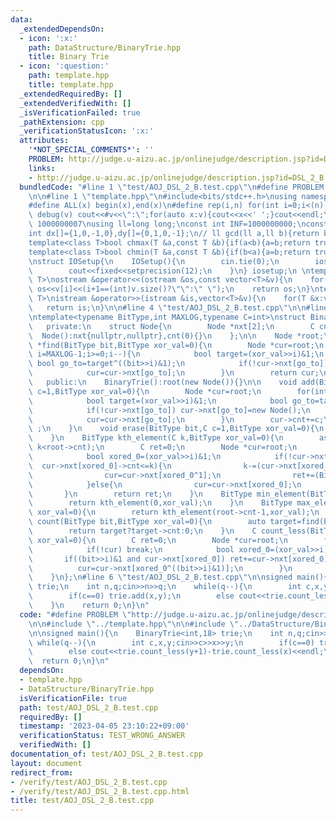 ```yaml
---
data:
  _extendedDependsOn:
  - icon: ':x:'
    path: DataStructure/BinaryTrie.hpp
    title: Binary Trie
  - icon: ':question:'
    path: template.hpp
    title: template.hpp
  _extendedRequiredBy: []
  _extendedVerifiedWith: []
  _isVerificationFailed: true
  _pathExtension: cpp
  _verificationStatusIcon: ':x:'
  attributes:
    '*NOT_SPECIAL_COMMENTS*': ''
    PROBLEM: http://judge.u-aizu.ac.jp/onlinejudge/description.jsp?id=DSL_2_B
    links:
    - http://judge.u-aizu.ac.jp/onlinejudge/description.jsp?id=DSL_2_B
  bundledCode: "#line 1 \"test/AOJ_DSL_2_B.test.cpp\"\n#define PROBLEM \"http://judge.u-aizu.ac.jp/onlinejudge/description.jsp?id=DSL_2_B\"\
    \n\n#line 1 \"template.hpp\"\n#include<bits/stdc++.h>\nusing namespace std;\n\
    #define ALL(x) begin(x),end(x)\n#define rep(i,n) for(int i=0;i<(n);i++)\n#define\
    \ debug(v) cout<<#v<<\":\";for(auto x:v){cout<<x<<' ';}cout<<endl;\n#define mod\
    \ 1000000007\nusing ll=long long;\nconst int INF=1000000000;\nconst ll LINF=1001002003004005006ll;\n\
    int dx[]={1,0,-1,0},dy[]={0,1,0,-1};\n// ll gcd(ll a,ll b){return b?gcd(b,a%b):a;}\n\
    template<class T>bool chmax(T &a,const T &b){if(a<b){a=b;return true;}return false;}\n\
    template<class T>bool chmin(T &a,const T &b){if(b<a){a=b;return true;}return false;}\n\
    \nstruct IOSetup{\n    IOSetup(){\n        cin.tie(0);\n        ios::sync_with_stdio(0);\n\
    \        cout<<fixed<<setprecision(12);\n    }\n} iosetup;\n \ntemplate<typename\
    \ T>\nostream &operator<<(ostream &os,const vector<T>&v){\n    for(int i=0;i<(int)v.size();i++)\
    \ os<<v[i]<<(i+1==(int)v.size()?\"\":\" \");\n    return os;\n}\ntemplate<typename\
    \ T>\nistream &operator>>(istream &is,vector<T>&v){\n    for(T &x:v)is>>x;\n \
    \   return is;\n}\n\n#line 4 \"test/AOJ_DSL_2_B.test.cpp\"\n\n#line 1 \"DataStructure/BinaryTrie.hpp\"\
    \ntemplate<typename BitType,int MAXLOG,typename C=int>\nstruct BinaryTrie{\n \
    \   private:\n    struct Node{\n        Node *nxt[2];\n        C cnt;\n      \
    \  Node():nxt{nullptr,nullptr},cnt(0){}\n    };\n\n    Node *root;\n\n    Node\
    \ *find(BitType bit,BitType xor_val=0){\n        Node *cur=root;\n        for(int\
    \ i=MAXLOG-1;i>=0;i--){\n            bool target=(xor_val>>i)&1;\n           \
    \ bool go_to=target^((bit>>i)&1);\n            if(!cur->nxt[go_to]) return nullptr;\n\
    \            cur=cur->nxt[go_to];\n        }\n        return cur;\n    }\n\n \
    \   public:\n    BinaryTrie():root(new Node()){}\n\n    void add(BitType bit,C\
    \ c=1,BitType xor_val=0){\n        Node *cur=root;\n        for(int i=MAXLOG-1;i>=0;i--){\n\
    \            bool target=(xor_val>>i)&1;\n            bool go_to=target^((bit>>i)&1);\n\
    \            if(!cur->nxt[go_to]) cur->nxt[go_to]=new Node();\n            cur->cnt+=c;\n\
    \            cur=cur->nxt[go_to];\n        }\n        cur->cnt+=c;\n        return\
    \ ;\n    }\n    void erase(BitType bit,C c=1,BitType xor_val=0){\n        add(bit,-c,xor_val);\n\
    \    }\n    BitType kth_element(C k,BitType xor_val=0){\n        assert(0<=k and\
    \ k<root->cnt);\n        C ret=0;\n        Node *cur=root;\n        for(int i=MAXLOG-1;i>=0;i--){\n\
    \            bool xored_0=(xor_val>>i)&1;\n            if(!cur->nxt[xored_0] or\
    \  cur->nxt[xored_0]->cnt<=k){\n                k-=(cur->nxt[xored_0]?cur->nxt[xored_0]->cnt:0);\n\
    \                cur=cur->nxt[xored_0^1];\n                ret+=(BitType(1)<<i);\n\
    \            }else{\n                cur=cur->nxt[xored_0];\n            }\n \
    \       }\n        return ret;\n    }\n    BitType min_element(BitType xor_val=0){\n\
    \        return kth_element(0,xor_val);\n    }\n    BitType max_element(BitType\
    \ xor_val=0){\n        return kth_element(root->cnt-1,xor_val);\n    }\n    C\
    \ count(BitType bit,BitType xor_val=0){\n        auto target=find(bit,xor_val);\n\
    \        return target?target->cnt:0;\n    }\n    C count_less(BitType bit,BitType\
    \ xor_val=0){\n        C ret=0;\n        Node *cur=root;\n        for(int i=MAXLOG-1;i>=0;i--){\n\
    \            if(!cur) break;\n            bool xored_0=(xor_val>>i)&1;\n     \
    \       if((bit>>i)&1 and cur->nxt[xored_0]) ret+=cur->nxt[xored_0]->cnt;\n  \
    \          cur=cur->nxt[xored_0^((bit>>i)&1)];\n        }\n        return ret;\n\
    \    }\n};\n#line 6 \"test/AOJ_DSL_2_B.test.cpp\"\n\nsigned main(){\n    BinaryTrie<int,18>\
    \ trie;\n    int n,q;cin>>n>>q;\n    while(q--){\n        int c,x,y;cin>>c>>x>>y;\n\
    \        if(c==0) trie.add(x,y);\n        else cout<<trie.count_less(y+1)-trie.count_less(x)<<endl;\n\
    \    }\n    return 0;\n}\n"
  code: "#define PROBLEM \"http://judge.u-aizu.ac.jp/onlinejudge/description.jsp?id=DSL_2_B\"\
    \n\n#include \"../template.hpp\"\n\n#include \"../DataStructure/BinaryTrie.hpp\"\
    \n\nsigned main(){\n    BinaryTrie<int,18> trie;\n    int n,q;cin>>n>>q;\n   \
    \ while(q--){\n        int c,x,y;cin>>c>>x>>y;\n        if(c==0) trie.add(x,y);\n\
    \        else cout<<trie.count_less(y+1)-trie.count_less(x)<<endl;\n    }\n  \
    \  return 0;\n}\n"
  dependsOn:
  - template.hpp
  - DataStructure/BinaryTrie.hpp
  isVerificationFile: true
  path: test/AOJ_DSL_2_B.test.cpp
  requiredBy: []
  timestamp: '2023-04-05 23:10:22+09:00'
  verificationStatus: TEST_WRONG_ANSWER
  verifiedWith: []
documentation_of: test/AOJ_DSL_2_B.test.cpp
layout: document
redirect_from:
- /verify/test/AOJ_DSL_2_B.test.cpp
- /verify/test/AOJ_DSL_2_B.test.cpp.html
title: test/AOJ_DSL_2_B.test.cpp
---
```

